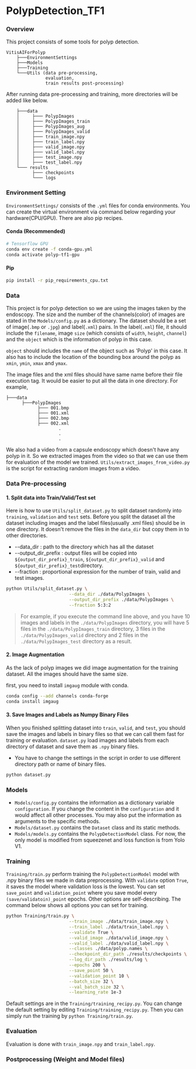 # PolypDetection_TF1
### Overview
This project consists of some tools for polyp detection.

```
VitisAIForPolyp
    ├───EnvironmentSettings
    ├───Models
    ├───Training
    └───Utils (data pre-processing,
               evaluation,
               train results post-processing)
```
After running data pre-processing and training, more directories will be added like below.
```
    ├───data
    │     ├─── PolypImages
    │     ├─── PolypImages_train
    │     ├─── PolypImages_aug
    │     ├─── PolypImages_valid
    │     ├─── train_image.npy
    │     ├─── train_label.npy
    │     ├─── valid_image.npy
    │     ├─── valid_label.npy
    │     ├─── test_image.npy
    │     ├─── test_label.npy
    └─── results
          ├─── checkpoints
          └─── logs
```
### Environment Setting
`EnvironmentSettings/` consists of the `.yml` files for conda environments.
You can create the virtual environment via command below regarding your hardware(CPU/GPU).
There are also pip recipes.
#### Conda (Recommended)

```bash
# Tensorflow GPU
conda env create -f conda-gpu.yml
conda activate polyp-tf1-gpu
```

<!-- 
```
# Tensorflow GPU
conda env create -f conda-gpu.yml
conda activate yolov3-tf2-gpu
```
-->

#### Pip

```bash
pip install -r pip_requirements_cpu.txt
```

### Data
This project is for polyp detection so we are using the images taken by the endoscopy.
The size and the number of the channels(color) of images are stated in the `Models/config.py` as a dictionary.
The dataset should be a set of image(`.bmp` or `.jpg`) and label(`.xml`) pairs.
In the label(`.xml`) file, it should include the `filename`, image `size` (which consists of `width`, `height`, `channel`)
and the `object` which is the information of polyp in this case.

`object` should includes the `name` of the object such as 'Polyp' in this case.
It also has to include the location of the bounding box around the polyp as `xmin`, `ymin`, `xmax` and `ymax`.

The image files and the xml files should have same name before their file execution tag.
It would be easier to put all the data in one directory. For example,
```
├───data
      ├───PolypImages
            ├─── 001.bmp
            ├─── 001.xml
            ├─── 002.bmp
            ├─── 002.xml
                    .
                    .
                    .
```

We also had a video from a capsule endoscopy which doesn't have any polyp in it.
So we extracted images from the video so that we can use them for evaluation of the model we trained.
`Utils/extract_images_from_video.py` is the script for extracting random images from a video. 

### Data Pre-processing
#### 1. Split data into Train/Valid/Test set
Here is how to use `Utils/split_dataset.py` to split dataset randomly into `training`, `validation` and `test` sets.
Before you split the dataset all the dataset including images and the label files(usually .xml files) should be in one directory.
It doesn't remove the files in the `data_dir` but copy them in to other directories. 

- --data_dir : path to the directory which has all the dataset
- --output_dir_prefix : output files will be copied into `${output_dir_prefix}_train`, `${output_dir_prefix}_valid` and `${output_dir_prefix}_test`directory.                    
- --fraction : proportional expression for the number of train, valid and test images.
```bash
python Utils/split_dataset.py \
                        --data_dir ./data/PolypImages \
                        --output_dir_prefix ./data/PolypImages \
                        --fraction 5:3:2
```
> For example, if you execute the command line above, 
> and you have 10 images and labels in the `./data/PolypImages` directory,
> you will have 5 files in the `./data/PolypImages_train` directory,
> 3 files in the `./data/PolypImages_valid` directory and
> 2 files in the `./data/PolypImages_test` directory as a result.

#### 2. Image Augmentation
As the lack of polyp images we did image augmentation for the training dataset.
All the images should have the same size.

first, you need to install `imgaug` module with conda.

```bash
conda config --add channels conda-forge
conda install imgaug
```

#### 3. Save Images and Labels as Numpy Binary Files
When you finished splitting dataset into `train`, `valid`, and `test`, 
you should save the images and labels in binary files 
so that we can call them fast for training or evaluation.
`dataset.py` load images and labels from each directory of dataset and save them as `.npy` binary files.
* You have to change the settings in the script in order to use different directory path or name of binary files.
```bash
python dataset.py
```  

### Models
<!-- description for the models needed-->
- `Models/config.py` contains the information as a dictionary variable `configuration`.
  If you change the content in the `configuration` and it would affect all other processes.
  You may also put the information as arguments to the specific methods.
- `Models/dataset.py` contains the `Dataset` class and its static methods.
- `Models/models.py` contains the `PolypDetectionModel` class.
  For now, the only model is modified from squeezenet and loss function is from Yolo V1.

### Training

`Training/train.py` perform training the `PolypDetectionModel` model with .npy binary files we made in data preprocessing.
With `validate` option `True`, it saves the model where validation loss is the lowest.
You can set `save_point` and `validation_point` where you save model every `(save/validatoin)_point` epochs.
Other options are self-describing.
The command below shows all options you can set for training.
```bash
python Training/train.py \
                        --train_image ./data/train_image.npy \
                        --train_label ./data/train_label.npy \
                        --validate True \
                        --valid_image ./data/valid_image.npy \
                        --valid_label ./data/valid_label.npy \
                        --classes ./data/polyp.names \
                        --checkpoint_dir_path ./results/checkpoints \
                        --log_dir_path ./results/log \
                        --epochs 200 \
                        --save_point 50 \
                        --validation_point 10 \
                        --batch_size 32 \
                        --val_batch_size 32 \
                        --learning_rate 1e-3
```

Default settings are in the `Training/training_recipy.py`.
You can change the default setting by editing `Training/training_recipy.py`.
Then you can simply run the training by `python Training/train.py`.

### Evaluation
Evaluation is done with `train_image.npy` and `train_label.npy`.

### Postprocessing (Weight and Model files) 

